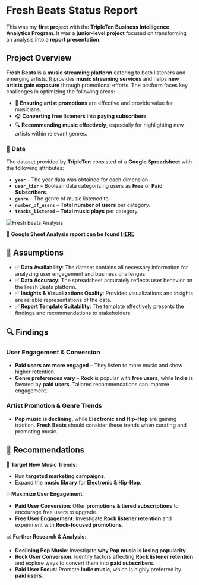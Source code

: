 # **Fresh Beats Status Report**  

This was my **first project** with the **TripleTen Business Intelligence Analytics Program**. It was a **junior-level project** focused on transforming an analysis into a **report presentation**.  

## **Project Overview**  
**Fresh Beats** is a **music streaming platform** catering to both listeners and emerging artists. It provides **music streaming services** and helps **new artists gain exposure** through promotional efforts. The platform faces key challenges in optimizing the following areas:  

- 🎵 **Ensuring artist promotions** are effective and provide value for musicians.  
- 🎧 **Converting free listeners** into **paying subscribers**.  
- 🔍 **Recommending music effectively**, especially for highlighting new artists within relevant genres.  

### **📂 Data**  
The dataset provided by **TripleTen** consisted of a **Google Spreadsheet** with the following attributes:  
- **`year`** – The year data was obtained for each dimension.  
- **`user_tier`** – Boolean data categorizing users as **Free** or **Paid Subscribers**.  
- **`genre`** – The genre of music listened to.  
- **`number_of_users`** – **Total number of users** per category.  
- **`tracks_listened`** – **Total music plays** per category.  

![Fresh Beats Analysis](<img width="688" alt="Fresh_beats" src="https://github.com/user-attachments/assets/77cd50eb-3c80-45f6-9803-c2ad1a24105c" />
)

🔗 **Google Sheet Analysis report can be found [HERE](https://docs.google.com/spreadsheets/d/1NrnfW2QlodKv1xaxMJwaKr0Idu-vTN-zd8q6B5gWmA0/edit?gid=1745210972#gid=1745210972)**  

## **📌 Assumptions**  
- ✅ **Data Availability**: The dataset contains all necessary information for analyzing user engagement and business challenges.  
- ✅ **Data Accuracy**: The spreadsheet accurately reflects user behavior on the Fresh Beats platform.  
- ✅ **Insights & Visualizations Quality**: Provided visualizations and insights are reliable representations of the data.  
- ✅ **Report Template Suitability**: The template effectively presents the findings and recommendations to stakeholders.  

## **🔍 Findings**  
### **User Engagement & Conversion**  
- **Paid users are more engaged** – They listen to more music and show higher retention.  
- **Genre preferences vary** – **Rock** is popular with **free users**, while **Indie** is favored by **paid users**. Tailored recommendations can improve engagement.  

### **Artist Promotion & Genre Trends**  
- **Pop music is declining**, while **Electronic and Hip-Hop** are gaining traction. **Fresh Beats** should consider these trends when curating and promoting music.  

## **📢 Recommendations**  
🎯 **Target New Music Trends**:  
- Run **targeted marketing campaigns**.  
- Expand the **music library** for **Electronic & Hip-Hop**.  

💡 **Maximize User Engagement**:  
- **Paid User Conversion**: Offer **promotions & tiered subscriptions** to encourage free users to upgrade.  
- **Free User Engagement**: Investigate **Rock listener retention** and experiment with **Rock-focused promotions**.  

📊 **Further Research & Analysis**:  
- **Declining Pop Music**: Investigate **why Pop music is losing popularity**.  
- **Rock User Conversion**: Identify factors affecting **Rock listener retention** and explore ways to convert them into **paid subscribers**.  
- **Paid User Focus**: Promote **Indie music**, which is highly preferred by **paid users**.  

